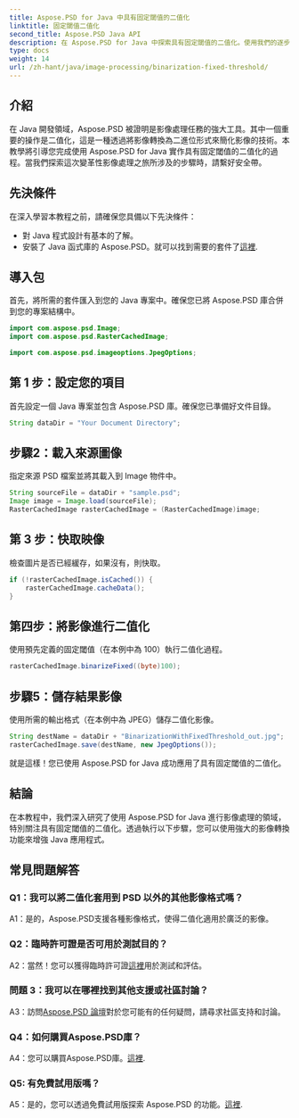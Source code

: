 ```yaml
---
title: Aspose.PSD for Java 中具有固定閾值的二值化
linktitle: 固定閾值二值化
second_title: Aspose.PSD Java API
description: 在 Aspose.PSD for Java 中探索具有固定閾值的二值化。使用我們的逐步指南無縫轉換影像。
type: docs
weight: 14
url: /zh-hant/java/image-processing/binarization-fixed-threshold/
---
```

## 介紹

在 Java 開發領域，Aspose.PSD 被證明是影像處理任務的強大工具。其中一個重要的操作是二值化，這是一種透過將影像轉換為二進位形式來簡化影像的技術。本教學將引導您完成使用 Aspose.PSD for Java 實作具有固定閾值的二值化的過程。當我們探索這次變革性影像處理之旅所涉及的步驟時，請繫好安全帶。

## 先決條件

在深入學習本教程之前，請確保您具備以下先決條件：

- 對 Java 程式設計有基本的了解。
- 安裝了 Java 函式庫的 Aspose.PSD。就可以找到需要的套件了[這裡](https://releases.aspose.com/psd/java/).

## 導入包

首先，將所需的套件匯入到您的 Java 專案中。確保您已將 Aspose.PSD 庫合併到您的專案結構中。

```java
import com.aspose.psd.Image;
import com.aspose.psd.RasterCachedImage;

import com.aspose.psd.imageoptions.JpegOptions;
```

## 第 1 步：設定您的項目

首先設定一個 Java 專案並包含 Aspose.PSD 庫。確保您已準備好文件目錄。

```java
String dataDir = "Your Document Directory";
```

## 步驟2：載入來源圖像

指定來源 PSD 檔案並將其載入到 Image 物件中。

```java
String sourceFile = dataDir + "sample.psd";
Image image = Image.load(sourceFile);
RasterCachedImage rasterCachedImage = (RasterCachedImage)image;
```

## 第 3 步：快取映像

檢查圖片是否已經緩存，如果沒有，則快取。

```java
if (!rasterCachedImage.isCached()) {
    rasterCachedImage.cacheData();
}
```

## 第四步：將影像進行二值化

使用預先定義的固定閾值（在本例中為 100）執行二值化過程。

```java
rasterCachedImage.binarizeFixed((byte)100);
```

## 步驟5：儲存結果影像

使用所需的輸出格式（在本例中為 JPEG）儲存二值化影像。

```java
String destName = dataDir + "BinarizationWithFixedThreshold_out.jpg";
rasterCachedImage.save(destName, new JpegOptions());
```

就是這樣！您已使用 Aspose.PSD for Java 成功應用了具有固定閾值的二值化。

## 結論

在本教程中，我們深入研究了使用 Aspose.PSD for Java 進行影像處理的領域，特別關注具有固定閾值的二值化。透過執行以下步驟，您可以使用強大的影像轉換功能來增強 Java 應用程式。

## 常見問題解答

### Q1：我可以將二值化套用到 PSD 以外的其他影像格式嗎？

A1：是的，Aspose.PSD支援各種影像格式，使得二值化適用於廣泛的影像。

### Q2：臨時許可證是否可用於測試目的？

 A2：當然！您可以獲得臨時許可證[這裡](https://purchase.aspose.com/temporary-license/)用於測試和評估。

### 問題 3：我可以在哪裡找到其他支援或社區討論？

 A3：訪問[Aspose.PSD 論壇](https://forum.aspose.com/c/psd/34)對於您可能有的任何疑問，請尋求社區支持和討論。

### Q4：如何購買Aspose.PSD庫？

 A4：您可以購買Aspose.PSD庫。[這裡](https://purchase.aspose.com/buy).

### Q5: 有免費試用版嗎？

 A5：是的，您可以透過免費試用版探索 Aspose.PSD 的功能。[這裡](https://releases.aspose.com/).